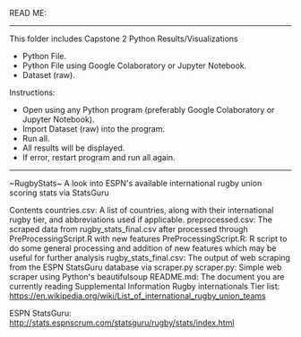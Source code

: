 READ ME: 

--------------------------------------------------------------
This folder includes Capstone 2 Python Results/Visualizations

- Python File.
- Python File using Google Colaboratory or Jupyter Notebook.
- Dataset (raw).

Instructions: 
- Open using any Python program (preferably Google Colaboratory or Jupyter Notebook).
- Import Dataset (raw) into the program.
- Run all.
- All results will be displayed.
- If error, restart program and run all again. 
--------------------------------------------------------------

~RugbyStats~
A look into ESPN's available international rugby union scoring stats via StatsGuru

Contents
countries.csv: A list of countries, along with their international rugby tier, and abbreviations used if applicable.
preprocessed.csv: The scraped data from rugby_stats_final.csv after processed through PreProcessingScript.R with new features
PreProcessingScript.R: R script to do some general processing and addition of new features which may be useful for further analysis
rugby_stats_final.csv: The output of web scraping from the ESPN StatsGuru database via scraper.py
scraper.py: Simple web scraper using Python's beautifulsoup
README.md: The document you are currently reading
Supplemental Information
Rugby internationals Tier list: https://en.wikipedia.org/wiki/List_of_international_rugby_union_teams

ESPN StatsGuru: http://stats.espnscrum.com/statsguru/rugby/stats/index.html
